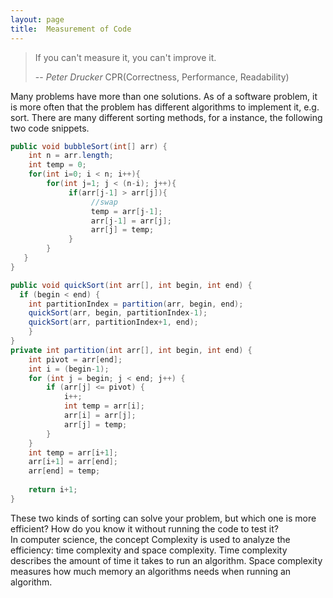 ```yaml
---
layout: page
title:  Measurement of Code 
---
```


> If you can't measure it, you can't improve it.
>
> -- <cite>Peter Drucker</cite>
CPR(Correctness, Performance, Readability)

Many problems have more than one solutions. As of a software problem, it is more often that the problem has different algorithms to implement it, e.g. sort. There are many different sorting methods, for a instance, the following two code snippets.  
```java
public void bubbleSort(int[] arr) {  
    int n = arr.length;  
    int temp = 0;  
    for(int i=0; i < n; i++){  
        for(int j=1; j < (n-i); j++){  
             if(arr[j-1] > arr[j]){  
                  //swap  
                  temp = arr[j-1];  
                  arr[j-1] = arr[j];  
                  arr[j] = temp;  
             }    
        }  
   }  
}  
```
```java
public void quickSort(int arr[], int begin, int end) {
  if (begin < end) {
    int partitionIndex = partition(arr, begin, end);
    quickSort(arr, begin, partitionIndex-1);
    quickSort(arr, partitionIndex+1, end);
    }
}
private int partition(int arr[], int begin, int end) {
    int pivot = arr[end];
    int i = (begin-1);
    for (int j = begin; j < end; j++) {
        if (arr[j] <= pivot) {
            i++;
            int temp = arr[i];
            arr[i] = arr[j];
            arr[j] = temp;
        }
    }
    int temp = arr[i+1];
    arr[i+1] = arr[end];
    arr[end] = temp;
    
    return i+1;
}
```
These two kinds of sorting can solve your problem, but which one is more efficient? How do you know it without running the code to test it?  
In computer science, the concept Complexity is used to analyze the efficiency: time complexity and space complexity. Time complexity describes the amount of time it takes to run an algorithm. Space complexity measures how much memory an algorithms needs when running an algorithm.  

